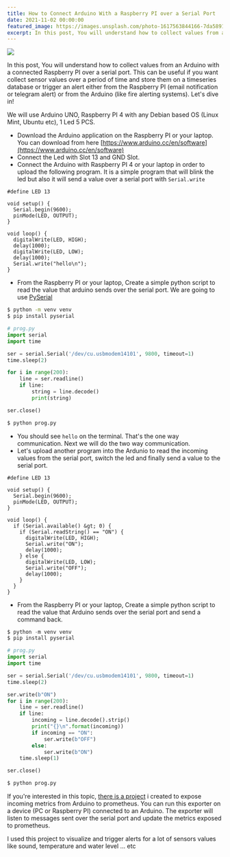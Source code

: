 ```yaml
---
title: How to Connect Arduino With a Raspberry PI over a Serial Port
date: 2021-11-02 00:00:00
featured_image: https://images.unsplash.com/photo-1617563844166-7da58918e10b?q=75&fm=jpg&w=1000&fit=max
excerpt: In this post, You will understand how to collect values from an Arduino with a connected Raspberry PI over a serial port. This can be useful if you want collect sensor values over a period of time and store them on a timeseries database or trigger an alert either from the Raspberry PI (email notification or telegram alert) or from the Arduino (like fire alerting systems). Let's dive in!
---
```


![](https://images.unsplash.com/photo-1617563844166-7da58918e10b?q=75&fm=jpg&w=1000&fit=max)

In this post, You will understand how to collect values from an Arduino with a connected Raspberry PI over a serial port. This can be useful if you want collect sensor values over a period of time and store them on a timeseries database or trigger an alert either from the Raspberry PI (email notification or telegram alert) or from the Arduino (like fire alerting systems). Let's dive in!

We will use Arduino UNO, Raspberry PI 4 with any Debian based OS (Linux Mint, Ubuntu etc), 1 Led 5 PCS.

- Download the Arduino application on the Raspberry PI or your laptop. You can download from here [https://www.arduino.cc/en/software](https://www.arduino.cc/en/software)
- Connect the Led with Slot 13 and GND Slot.
- Connect the Arduino with Raspberry PI 4 or your laptop in order to upload the following program. It is a simple program that will blink the led but also it will send a value over a serial port with `Serial.write`

```clang
#define LED 13

void setup() {
  Serial.begin(9600);
  pinMode(LED, OUTPUT);
}

void loop() {
  digitalWrite(LED, HIGH);
  delay(1000);
  digitalWrite(LED, LOW);
  delay(1000);
  Serial.write("hello\n");
}
```

- From the Raspberry PI or your laptop, Create a simple python script to read the value that arduino sends over the serial port. We are going to use [PySerial](https://pypi.org/project/pyserial/)

```bash
$ python -m venv venv
$ pip install pyserial
```

```python
# prog.py
import serial
import time

ser = serial.Serial('/dev/cu.usbmodem14101', 9800, timeout=1)
time.sleep(2)

for i in range(200):
    line = ser.readline()
    if line:
        string = line.decode()
        print(string)

ser.close()
```

```bash
$ python prog.py
```

- You should see `hello` on the terminal. That's the one way communication. Next we will do the two way communication.
- Let's upload another program into the Ardunio to read the incoming values from the serial port, switch the led and finally send a value to the serial port.

```clang
#define LED 13

void setup() {
  Serial.begin(9600);
  pinMode(LED, OUTPUT);
}

void loop() {
  if (Serial.available() &gt; 0) {
    if (Serial.readString() == "ON") {
      digitalWrite(LED, HIGH);
      Serial.write("ON");
      delay(1000);
    } else {
      digitalWrite(LED, LOW);
      Serial.write("OFF");
      delay(1000);
    }
  }
}
```

- From the Raspberry PI or your laptop, Create a simple python script to read the value that Arduino sends over the serial port and send a command back.

```python
$ python -m venv venv
$ pip install pyserial
```

```python
# prog.py
import serial
import time

ser = serial.Serial('/dev/cu.usbmodem14101', 9800, timeout=1)
time.sleep(2)

ser.write(b"ON")
for i in range(200):
    line = ser.readline()
    if line:
        incoming = line.decode().strip()
        print("{}\n".format(incoming))
        if incoming == "ON":
            ser.write(b"OFF")
        else:
            ser.write(b"ON")
    time.sleep(1)

ser.close()
```

```python
$ python prog.py
```

If you're interested in this topic, [there is a project](https://github.com/Clivern/arduino_exporter) i created to expose incoming metrics from Arduino to prometheus. You can run this exporter on a device (PC or Raspberry PI) connected to an Arduino. The exporter will listen to messages sent over the serial port and update the metrics exposed to prometheus.

I used this project to visualize and trigger alerts for a lot of sensors values like sound, temperature and water level ... etc
